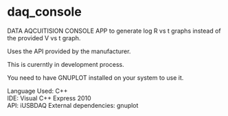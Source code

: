 daq_console
===========

DATA AQCUITISION CONSOLE APP to generate log R vs t graphs instead of the provided V vs t graph. 

Uses the API provided by the manufacturer.  

This is curerntly in development process.  


You need to have GNUPLOT installed on your system to use it.

Language Used: C++  
IDE: Visual C++ Express 2010  
API: iUSBDAQ 
External dependencies: gnuplot
